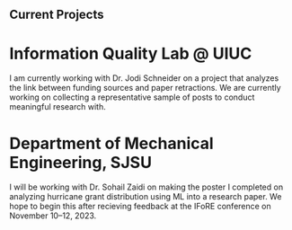 ## Current Projects

# Information Quality Lab @ UIUC

I am currently working with Dr. Jodi Schneider on a project that analyzes the link between funding sources and paper retractions. We are currently working on collecting a representative sample of posts to conduct meaningful research with. 

# Department of Mechanical Engineering, SJSU

I will be working with Dr. Sohail Zaidi on making the poster I completed on analyzing hurricane grant distribution using ML into a research paper. We hope to begin this after recieving feedback at the IFoRE conference on November 10–12, 2023. 
